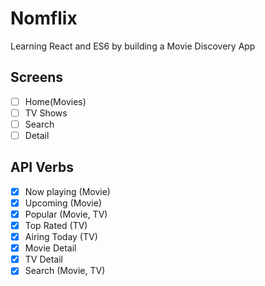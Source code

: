 # Nomflix

Learning React and ES6 by building a Movie Discovery App

## Screens

- [ ] Home(Movies)
- [ ] TV Shows
- [ ] Search
- [ ] Detail

## API Verbs

- [x] Now playing (Movie)
- [x] Upcoming (Movie)
- [x] Popular (Movie, TV)
- [x] Top Rated (TV)
- [x] Airing Today (TV)
- [x] Movie Detail
- [x] TV Detail
- [x] Search (Movie, TV)
